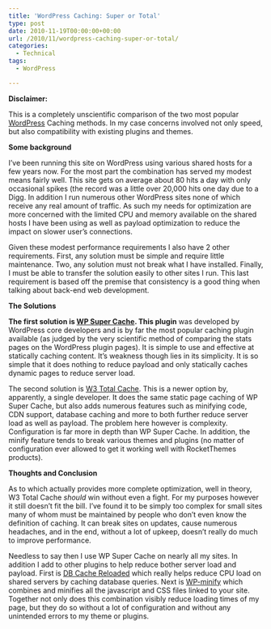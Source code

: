 ```yaml
---
title: 'WordPress Caching: Super or Total'
type: post
date: 2010-11-19T00:00:00+00:00
url: /2010/11/wordpress-caching-super-or-total/
categories:
  - Technical
tags:
  - WordPress

---
```

**Disclaimer:**

This is a completely unscientific comparison of the two most popular <a href="http://www.wordpress.org" target="_blank" rel="noopener noreferrer">WordPress</a> Caching methods. In my case concerns involved not only speed, but also compatibility with existing plugins and themes.

**Some background**

I’ve been running this site on WordPress using various shared hosts for a few years now. For the most part the combination has served my modest means fairly well. This site gets on average about 80 hits a day with only occasional spikes (the record was a little over 20,000 hits one day due to a Digg. In addition I run numerous other WordPress sites none of which receive any real amount of traffic. As such my needs for optimization are more concerned with the limited CPU and memory available on the shared hosts I have been using as well as payload optimization to reduce the impact on slower user’s connections.

Given these modest performance requirements I also have 2 other requirements. First, any solution must be simple and require little maintenance. Two, any solution must not break what I have installed. Finally, I must be able to transfer the solution easily to other sites I run. This last requirement is based off the premise that consistency is a good thing when talking about back-end web development.

**The Solutions**

**The first solution is <a href="http://wordpress.org/extend/plugins/wp-super-cache/" target="_blank" rel="noopener noreferrer">WP Super Cache</a>. This plugin** was developed by WordPress core developers and is by far the most popular caching plugin available (as judged by the very scientific method of comparing the stats pages on the WordPress plugin pages). It is simple to use and effective at statically caching content. It’s weakness though lies in its simplicity. It is so simple that it does nothing to reduce payload and only statically caches dynamic pages to reduce server load.

The second solution is <a href="http://wordpress.org/extend/plugins/w3-total-cache/" target="_blank" rel="noopener noreferrer">W3 Total Cache</a>. This is a newer option by, apparently, a single developer. It does the same static page caching of WP Super Cache, but also adds numerous features such as minifying code, CDN support, database caching and more to both further reduce server load as well as payload. The problem here however is complexity. Configuration is far more in depth than WP Super Cache. In addition, the minify feature tends to break various themes and plugins (no matter of configuration ever allowed to get it working well with RocketThemes products).

**Thoughts and Conclusion**

As to which actually provides more complete optimization, well in theory, W3 Total Cache _should_ win without even a fight. For my purposes however it still doesn’t fit the bill. I’ve found it to be simply too complex for small sites many of whom must be maintained by people who don’t even know the definition of caching. It can break sites on updates, cause numerous headaches, and in the end, without a lot of upkeep, doesn’t really do much to improve performance.

Needless to say then I use WP Super Cache on nearly all my sites. In addition I add to other plugins to help reduce bother server load and payload. First is <a href="http://wordpress.org/extend/plugins/db-cache-reloaded/" target="_blank" rel="noopener noreferrer">DB Cache Reloaded</a> which really helps reduce CPU load on shared servers by caching database queries. Next is <a href="http://wordpress.org/extend/plugins/wp-minify/" target="_blank" rel="noopener noreferrer">WP-minify</a> which combines and minifies all the javascript and CSS files linked to your site. Together not only does this combination visibly reduce loading times of my page, but they do so without a lot of configuration and without any unintended errors to my theme or plugins.